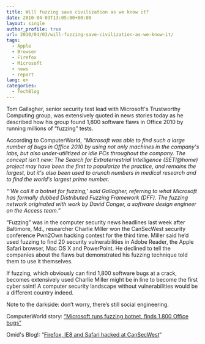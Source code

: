 ```yaml
---
title: Will fuzzing save civilization as we know it?
date: 2010-04-03T13:05:00+00:00
layout: single
author_profile: true
url: 2010/04/03/will-fuzzing-save-civilization-as-we-know-it/
tags:
  - Apple
  - Browser
  - Firefox
  - Microsoft
  - news
  - report
lang: en
categories: 
  - TechBlog
---
```

Tom Gallagher, senior security test lead with Microsoft's Trustworthy Computing group, was extensively quoted in news stories today as he described how his group found 1,800 software flaws in Office 2010 by running millions of “fuzzing” tests.

According to ComputerWorld, _“Microsoft was able to find such a large number of bugs in Office 2010 by using not only machines in the company's labs, but also under-utilitized or idle PCs throughout the company. The concept isn't new: The Search for Extraterrestrial Intelligence (SETI@home) project may have been the first to popularize the practice, and remains the largest, but it's also been used to crunch numbers in medical research and to find the world's largest prime number._

_“’We call it a botnet for fuzzing,’ said Gallagher, referring to what Microsoft has formally dubbed Distributed Fuzzing Framework (DFF). The fuzzing network originated with work by David Conger, a software design engineer on the Access team.”_

“Fuzzing” was in the computer security news headlines last week after Baltimore, Md., researcher Charlie Miller won the CanSecWest security conference Pwn2Own hacking contest for the third time. Miller said he’d used fuzzing to find 20 security vulnerabilities in Adobe Reader, the Apple Safari browser, Mac OS X and PowerPoint. He declined to tell the companies about the flaws but demonstrated his fuzzing technique told them to use it themselves.

If fuzzing, which obviously can find 1,800 software bugs at a crack, becomes extensively used Charlie Miller might be in line to become the first cyber saint! A computer security landscape without vulnerabilities would be a different country indeed.

Note to the darkside: don’t worry, there’s still social engineering.

ComputerWorld story: [“Microsoft runs fuzzing botnet, finds 1,800 Office bugs”](http://www.computerworld.com/s/article/9174539/Microsoft_runs_fuzzing_botnet_finds_1_800_Office_bugs?taxonomyId=17&pageNumber=2)

Omid's Blog!: “[Firefox, IE8 and Safari hacked at CanSecWest](/2010/03/25/firefox-ie8-and-safari-hacked-at-cansecwest/)“
